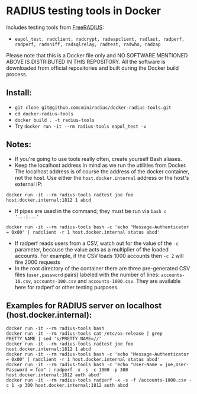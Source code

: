 # RADIUS testing tools in Docker

Includes testing tools from [FreeRADIUS](https://freeradius.org/):
- `eapol_test, radclient, radcrypt, radeapclient, radlast, radperf, radperf, radsniff, radsqlrelay, radtest, radwho, radzap`

Please note that this is a Docker file only and NO SOFTWARE MENTIONED ABOVE IS DISTRIBUTED IN THIS REPOSITORY. All the software is downloaded from official repositories and built during the Docker build process.

## Install:

- `git clone git@github.com:miniradius/docker-radius-tools.git`
- `cd docker-radius-tools`
- `docker build . -t radius-tools`
- Try `docker run -it --rm radius-tools eapol_test -v`

## Notes:

- If you're going to use tools really often, create yourself Bash aliases.
- Keep the localhost address in mind as we run the utilities from Docker. The localhost address is of course the address of the docker container, not the host. Use either the `host.docker.internal` address or the host's external IP:

```
docker run -it --rm radius-tools radtest joe foo host.docker.internal:1812 1 abcd
```

- If pipes are used in the command, they must be run via `bash c '...|...'`

```
docker run -it --rm radius-tools bash -c 'echo "Message-Authenticator = 0x00" | radclient -r 1 host.docker.internal status abcd'
```

- If radperf reads users from a CSV, watch out for the value of the `-c` parameter, because the value acts as a multiplier of the loaded accounts. For example, if the CSV loads 1000 accounts then `-c 2` will fire 2000 requests
- In the root directory of the container there are three pre-generated CSV files (`user,password` pairs) labeled with the number of lines: `accounts-10.csv`, `accounts-100.csv` and `accounts-1000.csv`. They are available here for radperf or other testing purposes.

## Examples for RADIUS server on localhost (host.docker.internal):

```
docker run -it --rm radius-tools bash
docker run -it --rm radius-tools cat /etc/os-release | grep PRETTY_NAME | sed 's/PRETTY_NAME=//'
docker run -it --rm radius-tools radtest joe foo host.docker.internal:1812 1 abcd
docker run -it --rm radius-tools bash -c 'echo "Message-Authenticator = 0x00" | radclient -r 1 host.docker.internal status abcd'
docker run -it --rm radius-tools bash -c 'echo "User-Name = joe,User-Password = foo" | radperf -x -s -c 1000 -p 300 host.docker.internal:1812 auth abcd'
docker run -it --rm radius-tools radperf -x -s -f /accounts-1000.csv -c 1 -p 300 host.docker.internal:1812 auth abcd
```
